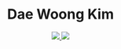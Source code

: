 <div align=center> <h1>Dae Woong Kim</h1> </div>

<div align="center">
  <a href="https://skillicons.dev">
    <img src="https://skillicons.dev/icons?i=nodejs,js,html,css" />
    <img src="https://skillicons.dev/icons?i=git,docker" />
  </a>
</div>
